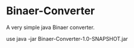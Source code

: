 # Binaer-Converter
A very simple java Binaer converter.

use java -jar Binaer-Converter-1.0-SNAPSHOT.jar
